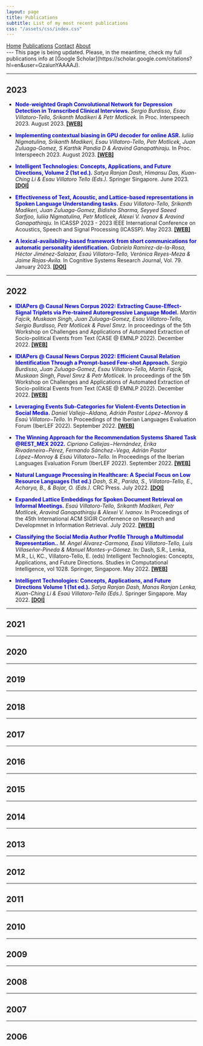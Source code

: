 ```yaml
---
layout: page
title: Publications
subtitle: List of my most recent publications
css: "/assets/css/index.css"
---
```

<div class="list-filters">
  <a href="/" class="list-filter ">Home</a>
  <a href="/publications" class="list-filter filter-selected">Publications</a>
  <a href="/contact" class="list-filter">Contact</a>
  <a href="/about" class="list-filter">About</a>
</div>
---
This page is being updated. Please, in the meantime, check my full publications info at [Google Scholar](https://scholar.google.com/citations?hl=en&user=GzaiunYAAAAJ). 

---

**2023**
---
  * <span style="color:blue">**Node-weighted Graph Convolutional Network for Depression Detection in Transcribed Clinical Interviews.**</span> *Sergio Burdisso, Esau Villatoro-Tello,  Srikanth Madikeri & Petr Motlicek.* In Proc. Interspeech 2023. August 2023. [**[WEB]**]()

  * <span style="color:blue">**Implementing contextual biasing in GPU decoder for online ASR.**</span> *Iuliia Nigmatulina, Srikanth Madikeri, Esau Villatoro-Tello, Petr Motlicek, Juan Zuluaga-Gomez, S Karthik Pandia D & Aravind Ganapathiraju.* In Proc. Interspeech 2023. August 2023. [**[WEB]**]()

  * <span style="color:blue">**Intelligent Technologies: Concepts, Applications, and Future Directions, Volume 2 (1st ed.).**</span> *Satya Ranjan Dash, Himansu Das, Kuan-Ching Li & Esau Villatoro Tello (Eds.).* Springer Singapore. June 2023. [**[DOI]**](https://doi.org/10.1007/978-981-99-1482-1)
  
  * <span style="color:blue">**Effectiveness of Text, Acoustic, and Lattice-based representations in Spoken Language Understanding tasks.**</span> *Esau Villatoro-Tello, Srikanth Madikeri, Juan Zuluaga-Gomez, Bidisha Sharma, Seyyed Saeed Sarfjoo, Iuliia Nigmatulina, Petr Motlicek, Alexei V. Ivanov & Aravind Ganapathiraju.* In ICASSP 2023 - 2023 IEEE International Conference on Acoustics, Speech and Signal Processing (ICASSP). May 2023. [**[WEB]**](https://ieeexplore.ieee.org/document/10095168)

  * <span style="color:blue">**A lexical-availability-based framework from short communications for automatic personality identification.**</span> *Gabriela Ramírez-de-la-Rosa, Héctor Jiménez-Salazar, Esaú Villatoro-Tello, Verónica Reyes-Meza & Jaime Rojas-Avila.* In Cognitive Systems Research Journal, Vol. 79. January 2023. [**[DOI]**](https://doi.org/10.1016/j.cogsys.2023.01.006)

---

**2022**
---
  * <span style="color:blue">**IDIAPers @ Causal News Corpus 2022: Extracting Cause-Effect-Signal Triplets via Pre-trained Autoregressive Language Model.**</span> *Martin Fajcik, Muskaan Singh, Juan Zuluaga-Gomez, Esau Villatoro-Tello, Sergio Burdisso, Petr Motlicek & Pavel Smrz.* In proceedings of the 5th Workshop on Challenges and Applications of Automated Extraction of Socio-political Events from Text (CASE @ EMNLP 2022). December 2022. [**[WEB]**](https://aclanthology.org/2022.case-1.10.pdf)

  * <span style="color:blue">**IDIAPers @ Causal News Corpus 2022: Efficient Causal Relation Identification Through a Prompt-based Few-shot Approach.**</span> *Sergio Burdisso, Juan Zuluaga-Gomez, Esau Villatoro-Tello, Martin Fajcik, Muskaan Singh, Pavel Smrz & Petr Motlicek.* In proceedings of the 5th Workshop on Challenges and Applications of Automated Extraction of Socio-political Events from Text (CASE @ EMNLP 2022). December 2022. [**[WEB]**](https://aclanthology.org/2022.case-1.9.pdf)

  * <span style="color:blue">**Leveraging Events Sub-Categories for Violent-Events Detection in Social Media.**</span> *Daniel Vallejo−Aldana, Adrián Pastor López−Monroy & Esaú Villatoro−Tello.* In Proceedings of the Iberian Languages Evaluation Forum (IberLEF 2022). September 2022. [**[WEB]**](https://ceur-ws.org/Vol-3202/davincis-paper3.pdf)

  * <span style="color:blue">**The Winning Approach for the Recommendation Systems Shared Task @REST_MEX 2022.**</span> *Cipriano Callejas−Hernández, Erika Rivadeneira−Pérez, Fernando Sánchez−Vega, Adrián Pastor López−Monroy & Esaú Villatoro−Tello.* In Proceedings of the Iberian Languages Evaluation Forum (IberLEF 2022). September 2022. [**[WEB]**](https://ceur-ws.org/Vol-3202/restmex-paper1.pdf)

  * <span style="color:blue">**Natural Language Processing in Healthcare: A Special Focus on Low Resource Languages (1st ed.)**</span> *Dash, S.R., Parida, S., Villatoro-Tello, E., Acharya, B., & Bojar, O. (Eds.).* CRC Press. July 2022. [**[DOI]**](https://doi.org/10.1201/9781003138013)

  * <span style="color:blue">**Expanded Lattice Embeddings for Spoken Document Retrieval on Informal Meetings.**</span>  *Esaú Villatoro-Tello, Srikanth Madikeri, Petr Motlicek, Aravind Ganapathiraju & Alexei V. Ivanov.* In Proceedings of the 45th International ACM SIGIR Confernence on Research and Developmnet in Information Retrieval. July 2022. [**[WEB]**](https://dl.acm.org/doi/10.1145/3477495.3531921)

  * <span style="color:blue">**Classifying the Social Media Author Profile Through a Multimodal Representation..**</span> *M. Angel Álvarez-Carmona, Esaú Villatoro-Tello, Luis Villaseñor-Pineda & Manuel Montes-y-Gómez.* In: Dash, S.R., Lenka, M.R., Li, KC., Villatoro-Tello, E. (eds) Intelligent Technologies: Concepts, Applications, and Future Directions. Studies in Computational Intelligence, vol 1028. Springer, Singapore. May 2022. [**[WEB]**](https://link.springer.com/chapter/10.1007/978-981-19-1021-0_3)

  * <span style="color:blue">**Intelligent Technologies: Concepts, Applications, and Future Directions Volume 1 (1st ed.).**</span> *Satya Ranjan Dash, Manas Ranjan Lenka, Kuan-Ching Li & Esaú Villatoro-Tello (Eds.).* Springer Singapore. May 2022. [**[DOI]**](https://doi.org/10.1007/978-981-19-1021-0)

---

**2021**
---

---

**2020**
---

---

**2019**
---

---

**2018**
---

---

**2017**
---

---

**2016**
---

---

**2015**
---

---

**2014**
---

---

**2013**
---

---

**2012**
---

---

**2011**
---

---

**2010**
---

---

**2009**
---

---

**2008**
---

---

**2007**
---


---

**2006**
---